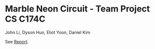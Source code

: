 # Marble Neon Circuit - Team Project CS C174C
John Li, Dyson Huo, Eliot Yoon, Daniel Kim

See 
[Report](./REPORT.md).